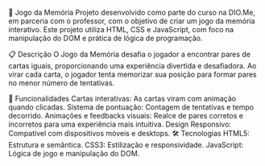 🧠 Jogo da Memória
Projeto desenvolvido como parte do curso na DIO.Me, em parceria com o professor, com o objetivo de criar um jogo da memória interativo. Este projeto utiliza HTML, CSS e JavaScript, com foco na manipulação do DOM e prática de lógica de programação.

📋 Descrição
O Jogo da Memória desafia o jogador a encontrar pares de cartas iguais, proporcionando uma experiência divertida e desafiadora. Ao virar cada carta, o jogador tenta memorizar sua posição para formar pares no menor número de tentativas.

🚀 Funcionalidades
Cartas interativas: As cartas viram com animação quando clicadas.
Sistema de pontuação: Contagem de tentativas e tempo decorrido.
Animações e feedbacks visuais: Realce de pares corretos e incorretos para uma experiência mais intuitiva.
Design Responsivo: Compatível com dispositivos móveis e desktops.
🛠️ Tecnologias
HTML5: Estrutura e semântica.
CSS3: Estilização e responsividade.
JavaScript: Lógica de jogo e manipulação do DOM.
